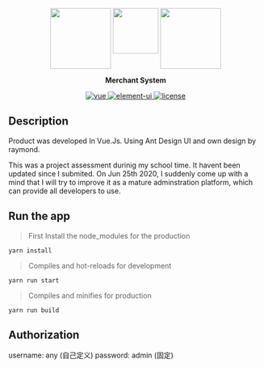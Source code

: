  <p align=center>
   <img align="top" width="120" height="120" margin-right="150" src="https://github.com/YongquanYao/merchant-system-VueJS/blob/master/src/assets/image/vue.png"/>
   <img  width="90" height="90" margin-right="50" src="https://github.com/YongquanYao/merchant-system-VueJS/blob/master/src/assets/image/plus.png"/>
   <img  align="top"width="120" height="120" src="https://github.com/YongquanYao/merchant-system-VueJS/blob/master/src/assets/image/ant%20design.png"/>
</p>

<p align=center>
  <b>Merchant System</b>
</p>

<p align="center">
  <a href="https://github.com/vuejs/vue">
    <img src="https://img.shields.io/badge/vue-2.6.10-limegreen.svg" alt="vue">
  </a>
  <a href="https://github.com//element">
    <img src="https://img.shields.io/badge/ant--design--vue-1.6.2-dodgerblue.svg" alt="element-ui">
  </a>
  <a href="https://github.com/hust-whw/weetok-admin/blob/master/LICENSE">
    <img src="https://img.shields.io/github/license/mashape/apistatus.svg" alt="license">
  </a>
</p>

## Description
Product was developed In Vue.Js. Using Ant Design UI and own design by raymond.

This was a project assessment durinig my school time. It havent been updated since I submited.
On Jun 25th 2020, I suddenly come up with a mind that I will try to improve it as a mature adminstration platform, which can provide all developers to use.

## Run the app

>First Install the node_modules for the production
```
yarn install
```

>Compiles and hot-reloads for development
```
yarn run start
```

>Compiles and minifies for production
```
yarn run build
```

## Authorization  
username: any (自己定义)
password: admin (固定)


